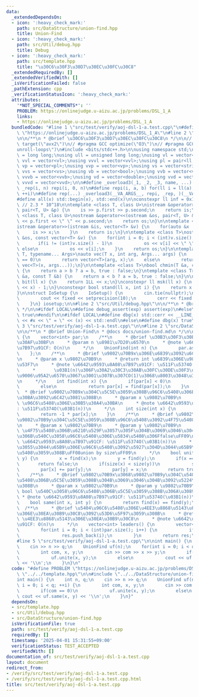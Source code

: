 ```yaml
---
data:
  _extendedDependsOn:
  - icon: ':heavy_check_mark:'
    path: src/DataStructure/union-find.hpp
    title: Union-Find
  - icon: ':heavy_check_mark:'
    path: src/Util/debug.hpp
    title: Debug
  - icon: ':heavy_check_mark:'
    path: src/template.hpp
    title: "\u30C6\u30F3\u30D7\u30EC\u30FC\u30C8"
  _extendedRequiredBy: []
  _extendedVerifiedWith: []
  _isVerificationFailed: false
  _pathExtension: cpp
  _verificationStatusIcon: ':heavy_check_mark:'
  attributes:
    '*NOT_SPECIAL_COMMENTS*': ''
    PROBLEM: https://onlinejudge.u-aizu.ac.jp/problems/DSL_1_A
    links:
    - https://onlinejudge.u-aizu.ac.jp/problems/DSL_1_A
  bundledCode: "#line 1 \"src/test/verify/aoj-dsl-1-a.test.cpp\"\n#define PROBLEM\
    \ \"https://onlinejudge.u-aizu.ac.jp/problems/DSL_1_A\"\n#line 2 \"src/template.hpp\"\
    \n\n/**\n * @brief \u30C6\u30F3\u30D7\u30EC\u30FC\u30C8\n */\n\n// #pragma GCC\
    \ target(\"avx2\")\n// #pragma GCC optimize(\"O3\")\n// #pragma GCC optimize(\"\
    unroll-loops\")\n#include <bits/stdc++.h>\n\nusing namespace std;\n\nusing ll\
    \ = long long;\nusing ull = unsigned long long;\nusing vl = vector<ll>;\nusing\
    \ vvl = vector<vl>;\nusing vvvl = vector<vvl>;\nusing pl = pair<ll, ll>;\nusing\
    \ vp = vector<pl>;\nusing vvp = vector<vp>;\nusing vs = vector<string>;\nusing\
    \ vvs = vector<vs>;\nusing vb = vector<bool>;\nusing vvb = vector<vb>;\nusing\
    \ vvvb = vector<vvb>;\nusing vd = vector<double>;\nusing vvd = vector<vd>;\nusing\
    \ vvvd = vector<vvd>;\n\n#define _overload3(_1, _2, _3, name, ...) name\n#define\
    \ _rep(i, n) repi(i, 0, n)\n#define repi(i, a, b) for(ll i = ll(a); i < ll(b);\
    \ ++i)\n#define rep(...) _overload3(__VA_ARGS__, repi, _rep, )(__VA_ARGS__)\n\
    #define all(x) std::begin(x), std::end(x)\n\nconstexpr ll inf = 0x1fffffffffffffffLL;\
    \ // 2.3 * 10^18\n\ntemplate <class T, class U>\nistream &operator>>(istream &is,\
    \ pair<T, U> &p) {\n    is >> p.first >> p.second;\n    return is;\n}\n\ntemplate\
    \ <class T, class U>\nostream &operator<<(ostream &os, pair<T, U> &p) {\n    os\
    \ << p.first << \" \" << p.second;\n    return os;\n}\n\ntemplate <class T>\n\
    istream &operator>>(istream &is, vector<T> &v) {\n    for(auto &x : v) {\n   \
    \     is >> x;\n    }\n    return is;\n}\n\ntemplate <class T>\nostream &operator<<(ostream\
    \ &os, const vector<T> &v) {\n    for(int i = 0; i < (int)v.size(); i++) {\n \
    \       if(i != (int)v.size() - 1)\n            os << v[i] << \" \";\n       \
    \ else\n            os << v[i];\n    }\n    return os;\n}\n\ntemplate <typename\
    \ T, typename... Args>\nauto vec(T x, int arg, Args... args) {\n    if constexpr(sizeof...(args)\
    \ == 0)\n        return vector<T>(arg, x);\n    else\n        return vector(arg,\
    \ vec<T>(x, args...));\n}\n\ntemplate <class T>\nbool chmin(T &a, const T &b)\
    \ {\n    return a > b ? a = b, true : false;\n}\ntemplate <class T>\nbool chmax(T\
    \ &a, const T &b) {\n    return a < b ? a = b, true : false;\n}\n\nconstexpr ll\
    \ bit(ll x) {\n    return 1LL << x;\n}\nconstexpr ll msk(ll x) {\n    return (1LL\
    \ << x) - 1;\n}\nconstexpr bool stand(ll x, int i) {\n    return x & bit(i);\n\
    }\n\nstruct IoSetup {\n    IoSetup() {\n        cin.tie(nullptr);\n        ios::sync_with_stdio(false);\n\
    \        cout << fixed << setprecision(10);\n        cerr << fixed << setprecision(10);\n\
    \    }\n} iosetup;\n\n#line 2 \"src/Util/debug.hpp\"\n\n/**\n * @brief Debug\n\
    \ */\n\n#ifdef LOCAL\n#define debug_assert(exp) assert(exp)\n#else\n#define debug_assert(exp)\
    \ true\n#endif\n\n#ifdef LOCAL\n#define dbg(x) std::cerr << __LINE__ << \" : \"\
    \ << #x << \" = \" << (x) << std::endl\n#else\n#define dbg(x) true\n#endif\n#line\
    \ 3 \"src/test/verify/aoj-dsl-1-a.test.cpp\"\n\n#line 2 \"src/DataStructure/union-find.hpp\"\
    \n\n/**\n * @brief Union-Find\n * @docs docs/union-find.md\n */\n\nstruct UnionFind\
    \ {\n    vector<int> par;\n    /**\n     * @brief \u30B3\u30F3\u30B9\u30C8\u30E9\
    \u30AF\u30BF\n     * @param n \u8981\u7D20\u6570\n     * @note \u6642\u9593\u8A08\
    \u7B97\u91CF: O(n)\n     */\n    UnionFind(int n) {\n        par.assign(n, -1);\n\
    \    };\n    /**\n     * @brief \u9802\u70B9x\u306E\u6839\u3092\u6C42\u3081\u308B\
    \n     * @param x \u9802\u70B9\n     * @return int \u6839\u306E\u9802\u70B9\u756A\
    \u53F7\n     * @note \u6642\u9593\u8A08\u7B97\u91CF: \u511F\u5374O(\u03B1(n))\n\
    \     *       \u03B1(n)\u306F\u30A2\u30C3\u30AB\u30FC\u30DE\u30F3\u95A2\u6570\u306E\
    \u9006\u95A2\u6570\u3067\u3001\u307B\u307CO(1)\u3068\u8003\u3048\u3066\u826F\u3044\
    \n     */\n    int find(int x) {\n        if(par[x] < 0)\n            return x;\n\
    \        else\n            return par[x] = find(par[x]);\n    }\n    /**\n   \
    \  * @brief \u9802\u70B9x\u304C\u5C5E\u3059\u308B\u96C6\u5408\u306E\u30B5\u30A4\
    \u30BA\u3092\u6C42\u3081\u308B\n     * @param x \u9802\u70B9\n     * @return int\
    \ \u96C6\u5408\u306E\u30B5\u30A4\u30BA\n     * @note \u6642\u9593\u8A08\u7B97\u91CF\
    : \u511F\u5374O(\u03B1(n))\n     */\n    int size(int x) {\n        x = find(x);\n\
    \        return -1 * par[x];\n    }\n    /**\n     * @brief \u9802\u70B9x\u3068\
    \u9802\u70B9y\u304C\u5C5E\u3059\u308B\u96C6\u5408\u3092\u4F75\u5408\u3059\u308B\
    \n     * @param x \u9802\u70B9\n     * @param y \u9802\u70B9\n     * @return bool\
    \ \u4F75\u5408\u306B\u6210\u529F\u3057\u305F\u304B\u3069\u3046\u304B\uFF08\u65E2\
    \u306B\u540C\u3058\u96C6\u5408\u306E\u5834\u5408\u306Ffalse\uFF09\n     * @note\
    \ \u6642\u9593\u8A08\u7B97\u91CF: \u511F\u5374O(\u03B1(n))\n     *       \u5C0F\
    \u3055\u3044\u65B9\u306E\u96C6\u5408\u3092\u5927\u304D\u3044\u65B9\u306B\u4F75\
    \u5408\u3059\u308B\uFF08union by size\uFF09\n     */\n    bool unite(int x, int\
    \ y) {\n        x = find(x);\n        y = find(y);\n        if(x == y)\n     \
    \       return false;\n        if(size(x) < size(y))\n            swap(x, y);\n\
    \        par[x] += par[y];\n        par[y] = x;\n        return true;\n    }\n\
    \    /**\n     * @brief \u9802\u70B9x\u3068\u9802\u70B9y\u304C\u540C\u3058\u96C6\
    \u5408\u306B\u5C5E\u3059\u308B\u304B\u3069\u3046\u304B\u3092\u5224\u5B9A\u3059\
    \u308B\n     * @param x \u9802\u70B9\n     * @param y \u9802\u70B9\n     * @return\
    \ bool \u540C\u3058\u96C6\u5408\u306B\u5C5E\u3059\u308B\u306A\u3089true\n    \
    \ * @note \u6642\u9593\u8A08\u7B97\u91CF: \u511F\u5374O(\u03B1(n))\n     */\n\
    \    bool same(int x, int y) {\n        return find(x) == find(y);\n    }\n  \
    \  /**\n     * @brief \u5404\u96C6\u5408\u306E\u4EE3\u8868\u5143\uFF08\u6839\uFF09\
    \u306E\u30EA\u30B9\u30C8\u3092\u53D6\u5F97\u3059\u308B\n     * @return vector<int>\
    \ \u4EE3\u8868\u5143\u306E\u30EA\u30B9\u30C8\n     * @note \u6642\u9593\u8A08\u7B97\
    \u91CF: O(n)\n     */\n    vector<int> leaders() {\n        vector<int> res;\n\
    \        for(int i = 0; i < (int)par.size(); i++) {\n            if(par[i] < 0)\n\
    \                res.push_back(i);\n        }\n        return res;\n    }\n};\n\
    #line 5 \"src/test/verify/aoj-dsl-1-a.test.cpp\"\n\nint main() {\n    int n, q;\n\
    \    cin >> n >> q;\n    UnionFind uf(n);\n    for(int i = 0; i < q; ++i) {\n\
    \        int com, x, y;\n        cin >> com >> x >> y;\n        if(com == 0)\n\
    \            uf.unite(x, y);\n        else\n            cout << uf.same(x, y)\
    \ << '\\n';\n    }\n}\n"
  code: "#define PROBLEM \"https://onlinejudge.u-aizu.ac.jp/problems/DSL_1_A\"\n#include\
    \ \"../../template.hpp\"\n\n#include \"../../DataStructure/union-find.hpp\"\n\n\
    int main() {\n    int n, q;\n    cin >> n >> q;\n    UnionFind uf(n);\n    for(int\
    \ i = 0; i < q; ++i) {\n        int com, x, y;\n        cin >> com >> x >> y;\n\
    \        if(com == 0)\n            uf.unite(x, y);\n        else\n           \
    \ cout << uf.same(x, y) << '\\n';\n    }\n}"
  dependsOn:
  - src/template.hpp
  - src/Util/debug.hpp
  - src/DataStructure/union-find.hpp
  isVerificationFile: true
  path: src/test/verify/aoj-dsl-1-a.test.cpp
  requiredBy: []
  timestamp: '2025-04-01 15:31:55+09:00'
  verificationStatus: TEST_ACCEPTED
  verifiedWith: []
documentation_of: src/test/verify/aoj-dsl-1-a.test.cpp
layout: document
redirect_from:
- /verify/src/test/verify/aoj-dsl-1-a.test.cpp
- /verify/src/test/verify/aoj-dsl-1-a.test.cpp.html
title: src/test/verify/aoj-dsl-1-a.test.cpp
---
```


